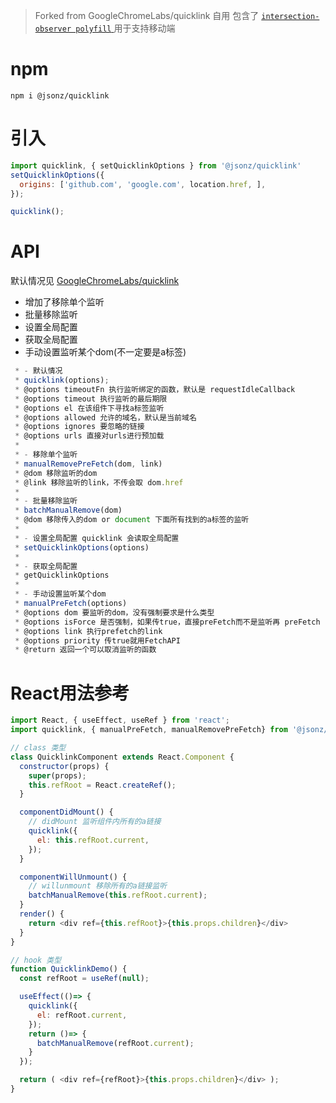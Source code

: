 > Forked from GoogleChromeLabs/quicklink
> 自用 包含了 [`intersection-observer polyfill` ](https://www.npmjs.com/package/intersection-observer) 用于支持移动端


# npm 
`npm i @jsonz/quicklink`

# 引入
```javascript
import quicklink, { setQuicklinkOptions } from '@jsonz/quicklink'
setQuicklinkOptions({
  origins: ['github.com', 'google.com', location.href, ],
});

quicklink();
```

# API

默认情况见 [GoogleChromeLabs/quicklink](https://github.com/GoogleChromeLabs/quicklink/blob/1.0.0/README.md)

- 增加了移除单个监听
- 批量移除监听
- 设置全局配置
- 获取全局配置
- 手动设置监听某个dom(不一定要是a标签)

``` javascript
 * - 默认情况
 * quicklink(options);
 * @options timeoutFn 执行监听绑定的函数，默认是 requestIdleCallback
 * @options timeout 执行监听的最后期限
 * @options el 在该组件下寻找a标签监听
 * @options allowed 允许的域名，默认是当前域名
 * @options ignores 要忽略的链接
 * @options urls 直接对urls进行预加载
 *
 * - 移除单个监听
 * manualRemovePreFetch(dom, link)
 * @dom 移除监听的dom
 * @link 移除监听的link，不传会取 dom.href
 *
 * - 批量移除监听
 * batchManualRemove(dom)
 * @dom 移除传入的dom or document 下面所有找到的a标签的监听
 *
 * - 设置全局配置 quicklink 会读取全局配置
 * setQuicklinkOptions(options)
 *
 * - 获取全局配置
 * getQuicklinkOptions
 *
 * - 手动设置监听某个dom
 * manualPreFetch(options)
 * @options dom 要监听的dom，没有强制要求是什么类型
 * @options isForce 是否强制，如果传true，直接preFetch而不是监听再 preFetch
 * @options link 执行prefetch的link
 * @options priority 传true就用FetchAPI
 * @return 返回一个可以取消监听的函数
```

# React用法参考
```javascript
import React, { useEffect, useRef } from 'react';
import quicklink, { manualPreFetch, manualRemovePreFetch} from '@jsonz/quicklink';

// class 类型
class QuicklinkComponent extends React.Component {
  constructor(props) {
    super(props);
    this.refRoot = React.createRef();
  }

  componentDidMount() {
    // didMount 监听组件内所有的a链接
    quicklink({
      el: this.refRoot.current,
    });
  }

  componentWillUnmount() {
    // willunmount 移除所有的a链接监听
    batchManualRemove(this.refRoot.current);
  }
  render() {
    return <div ref={this.refRoot}>{this.props.children}</div>
  }
}

// hook 类型
function QuicklinkDemo() {
  const refRoot = useRef(null);

  useEffect(()=> {
    quicklink({
      el: refRoot.current,
    });
    return ()=> {
      batchManualRemove(refRoot.current);
    }
  });

  return ( <div ref={refRoot}>{this.props.children}</div> );
}

```